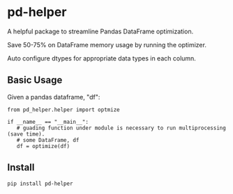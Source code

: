 # pd-helper
 
 A helpful package to streamline Pandas DataFrame optimization.
 
 Save 50-75% on DataFrame memory usage by running the optimizer. 
 
 Auto configure dtypes for appropriate data types in each column. 

## Basic Usage
 
 Given a pandas dataframe, "df":
 ```python3
 from pd_helper.helper import optmize
 
 if __name__ == "__main__":
    # guading function under module is necessary to run multiprocessing (save time).
    # some DataFrame, df
    df = optimize(df)
 ```
 
 ## Install
 ```bash
 pip install pd-helper
 ```
